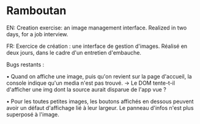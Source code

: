 # Ramboutan

EN:
Creation exercise: an image management interface.
Realized in two days, for a job interview.

FR:
Exercice de création : une interface de gestion d'images.
Réalisé en deux jours, dans le cadre d'un entretien d'embauche.




Bugs restants :

• Quand on affiche une image, puis qu'on revient sur la page d'accueil, la console indique qu'un media n'est pas trouvé.
-> Le DOM tente-t-il d'afficher une img dont la source aurait disparue de l'app vue ?

• Pour les toutes petites images, les boutons affichés en dessous peuvent avoir un défaut d'affichage lié à leur largeur. Le panneau d'infos n'est plus superposé à l'image.
